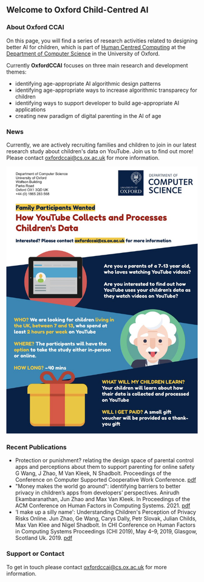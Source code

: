 ## Welcome to Oxford Child-Centred AI

### About Oxford CCAI

On this page, you will find a series of research activities related to designing better AI for children, which is part of [Human Centred Computing](http://hcc.cs.ox.ac.uk) at the [Department of Computer Science](http://www.cs.ox.ac.uk) in the University of Oxford.


Currently **OxfordCCAI** focuses on three main research and development themes:
- identifying age-appropriate AI algorithmic design patterns
- identifying age-appropriate ways to increase algorithmic transparecy for children
- identifying ways to support developer to build age-appropriate AI applications
- creating new paradigm of digital parenting in the AI of age

### News

Currently, we are actively recruiting families and children to join in our latest research study about children's data on YouTube. Join us to find out more! Please contact oxfordccai@cs.ox.ac.uk for more information.

![Join us](oxccai-study-2021.jpeg)


### Recent Publications
- Protection or punishment? relating the design space of parental control apps and perceptions about them to support parenting for online safety
G Wang, J Zhao, M Van Kleek, N Shadbolt. Proceedings of the Conference on Computer Supported Cooperative Work Conference. [pdf](https://dl.acm.org/doi/pdf/10.1145/3476084)
- "Money makes the world go around": identifying barriers to better privacy in children’s apps from developers’ perspectives. Anirudh Ekambaranathan‚ Jun Zhao and Max Van Kleek. In Proceedings of the ACM Conference on Human Factors in Computing Systems. 2021. [pdf](https://ora.ox.ac.uk/objects/uuid:d124ee3e-f049-4d19-8b20-8ac33985635d/download_file?safe_filename=EkambaranathanetalAAM2021.pdf)
- ‘I make up a silly name': Understanding Children's Perception of Privacy Risks Online. Jun Zhao‚ Ge Wang‚ Carys Dally‚ Petr Slovak‚ Julian Childs‚ Max Van Klee and Nigel Shadbolt. In CHI Conference on Human Factors in Computing Systems Proceedings (CHI 2019)‚ May 4–9‚ 2019‚ Glasgow‚ Scotland Uk. 2019. [pdf](https://ora.ox.ac.uk/objects/uuid:9a4b026c-2ca0-4ebf-a869-0b3d03a7efe3/download_file?file_format=pdf&safe_filename=CHI_Kids_Camera_Ready_New_Template_Updated_Dec.pdf&type_of_work=Conference+item)



### Support or Contact

To get in touch please contact oxfordccai@cs.ox.ac.uk for more information.
